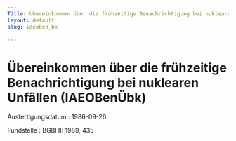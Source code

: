 ```yaml
---
Title: Übereinkommen über die frühzeitige Benachrichtigung bei nuklearen Unfällen
layout: default
slug: iaeoben_bk

---
```


# Übereinkommen über die frühzeitige Benachrichtigung bei nuklearen Unfällen (IAEOBenÜbk)

Ausfertigungsdatum
:   1986-09-26

Fundstelle
:   BGBl II: 1989, 435

